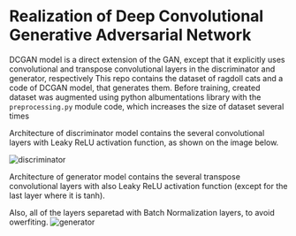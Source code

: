 # Realization of Deep Convolutional Generative Adversarial Network

DCGAN model is a direct extension of the GAN, except that it explicitly uses convolutional and transpose convolutional layers in the discriminator and generator, respectively
This repo contains the dataset of ragdoll cats and a code of DCGAN model, that generates them.
Before training, created dataset was augmented using python albumentations library with the `preprocessing.py` module code, which increases the size of dataset several times

Architecture of discriminator model contains the several convolutional layers with Leaky ReLU activation function, as shown on the image below.

![discriminator](https://user-images.githubusercontent.com/71509624/204063354-d5918a99-dcde-4d3c-8f32-a8093a534bfa.png)

Architecture of generator model contains the several transpose convolutional layers with also Leaky ReLU activation function (except for the last layer where it is tanh).

Also, all of the layers separetad with Batch Normalization layers, to avoid owerfiting.
![generator](https://user-images.githubusercontent.com/71509624/204063370-347690f4-b822-4176-a9c0-4678aae4cfd2.png)





